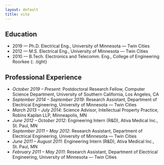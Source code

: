 ```yaml
---
layout: default
title: vita
---
```


<!--Converted from existing html with https://www.browserling.com/tools/html-to-markdown-->
## Education  

* 2019 — Ph.D. Electrical Eng., University of Minnesota — Twin Cities
* 2012 — M.S. Electrical Eng., University of Minnesota — Twin Cities
* 2010 — B.Tech. Electronics and Telecomm. Eng., College of Engineering Roorkee
{: .tight}   
      
## Professional Experience 
*   _October 2019 – Present_: Postdoctoral Research Fellow, Computer Science Department, University of Southern California, Los Angeles, CA
*   _September 2014 – September 2019_: Research Assistant, Department of Electrical Engineering, University of Minnesota — Twin Cities
*   _March 2013 – July 2014_: Science Advisor, Intellectual Property Practice, Robins Kaplan LLP, Minneapolis, MN
*   _June 2012 – October 2012_: Engineering Intern (R&D), Ativa Medical Inc., St. Paul, MN
*   _September 2011 – May 2012_: Research Assistant, Department of Electrical Engineering, University of Minnesota — Twin Cities
*   _June 2011 – August 2011_: Engineering Intern (R&D), Ativa Medical Inc., St. Paul, MN
*   _February 2011 – May 2011_: Research Assistant, Department of Electrical Engineering, University of Minnesota — Twin Cities

